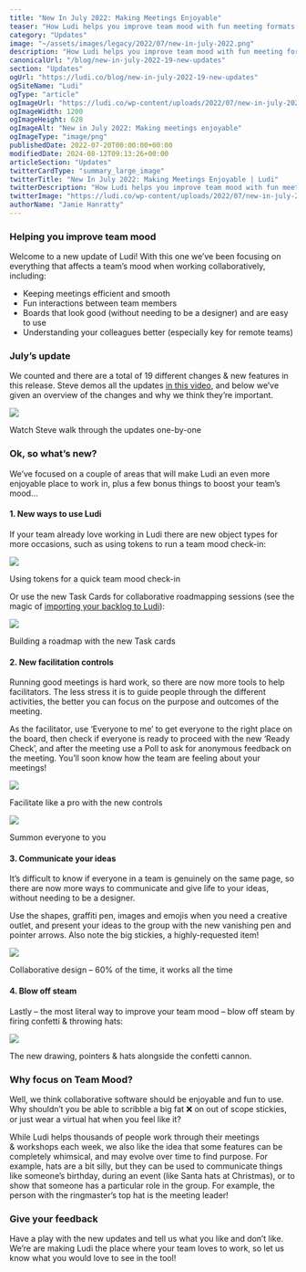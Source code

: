 ```yaml
---
title: "New In July 2022: Making Meetings Enjoyable"
teaser: "How Ludi helps you improve team mood with fun meeting formats and features."
category: "Updates"
image: "~/assets/images/legacy/2022/07/new-in-july-2022.png"
description: "How Ludi helps you improve team mood with fun meeting formats and features."
canonicalUrl: "/blog/new-in-july-2022-19-new-updates"
section: "Updates"
ogUrl: "https://ludi.co/blog/new-in-july-2022-19-new-updates"
ogSiteName: "Ludi"
ogType: "article"
ogImageUrl: "https://ludi.co/wp-content/uploads/2022/07/new-in-july-2022.png"
ogImageWidth: 1200
ogImageHeight: 628
ogImageAlt: "New in July 2022: Making meetings enjoyable"
ogImageType: "image/png"
publishedDate: 2022-07-20T00:00:00+00:00
modifiedDate: 2024-08-12T09:13:26+00:00
articleSection: "Updates"
twitterCardType: "summary_large_image"
twitterTitle: "New In July 2022: Making Meetings Enjoyable | Ludi"
twitterDescription: "How Ludi helps you improve team mood with fun meeting formats and features."
twitterImage: "https://ludi.co/wp-content/uploads/2022/07/new-in-july-2022.png"
authorName: "Jamie Hanratty"
---
```


### Helping you improve team mood

Welcome to a new update of Ludi! With this one we’ve been focusing on everything that affects a team’s mood when working collaboratively, including:

- Keeping meetings efficient and smooth
- Fun interactions between team members
- Boards that look good (without needing to be a designer) and are easy to use
- Understanding your colleagues better (especially key for remote teams)

### July’s update

We counted and there are a total of 19 different changes & new features in this release. Steve demos all the updates [in this video](https://updates.metroretro.io/big-stickies-v2.50-3pbLa), and below we’ve given an overview of the changes and why we think they’re important.

![](../../assets/images/legacy/2023/05/634e94296e47a91398d9b1e9_Video-of-updates.png)

Watch Steve walk through the updates one-by-one

### Ok, so what’s new?

We’ve focused on a couple of areas that will make Ludi an even more enjoyable place to work in, plus a few bonus things to boost your team’s mood…

#### 1\. New ways to use Ludi

If your team already love working in Ludi there are new object types for more occasions, such as using tokens to run a team mood check-in:

![](../../assets/images/legacy/2023/05/634ed8eb7678c40bec8cb618_image-151.png)

Using tokens for a quick team mood check-in

Or use the new Task Cards for collaborative roadmapping sessions (see the magic of [importing your backlog to Ludi](https://docs.metroretro.io/boards/import-data-to-your-boards)):

![](../../assets/images/legacy/2023/05/634edae0eea2b5c7e509c7d3_Quarterly-roadmap-1.png)

Building a roadmap with the new Task cards

#### 2\. New facilitation controls

Running good meetings is hard work, so there are now more tools to help facilitators. The less stress it is to guide people through the different activities, the better you can focus on the purpose and outcomes of the meeting.

As the facilitator, use ‘Everyone to me’ to get everyone to the right place on the board, then check if everyone is ready to proceed with the new ‘Ready Check’, and after the meeting use a Poll to ask for anonymous feedback on the meeting. You’ll soon know how the team are feeling about your meetings!

![](../../assets/images/legacy/2023/05/634edbef7678c44bb98ce0eb_facilitate-x2-1.png)

Facilitate like a pro with the new controls

![](../../assets/images/legacy/2023/05/634fe31ff87e0b2d38f1cedb_image-152.png)

Summon everyone to you

#### 3\. Communicate your ideas

It’s difficult to know if everyone in a team is genuinely on the same page, so there are now more ways to communicate and give life to your ideas, without needing to be a designer.

Use the shapes, graffiti pen, images and emojis when you need a creative outlet, and present your ideas to the group with the new vanishing pen and pointer arrows. Also note the big stickies, a highly-requested item!

![](../../assets/images/legacy/2023/05/634edd499d915f6fbef07f62_design-review-x2-1.png)

Collaborative design – 60% of the time, it works all the time

#### 4\. Blow off steam

Lastly – the most literal way to improve your team mood – blow off steam by firing confetti & throwing hats:

![](../../assets/images/legacy/2023/05/634edc3f962c3b70ddd98736_gestures-x2-1.png)

The new drawing, pointers & hats alongside the confetti cannon.

### Why focus on Team Mood?

Well, we think collaborative software should be enjoyable and fun to use. Why shouldn’t you be able to scribble a big fat ❌ on out of scope stickies, or just wear a virtual hat when you feel like it?

While Ludi helps thousands of people work through their meetings & workshops each week, we also like the idea that some features can be completely whimsical, and may evolve over time to find purpose. For example, hats are a bit silly, but they can be used to communicate things like someone’s birthday, during an event (like Santa hats at Christmas), or to show that someone has a particular role in the group. For example, the person with the ringmaster’s top hat is the meeting leader!

### Give your feedback

Have a play with the new updates and tell us what you like and don’t like. We’re are making Ludi the place where your team loves to work, so let us know what you would love to see in the tool!
